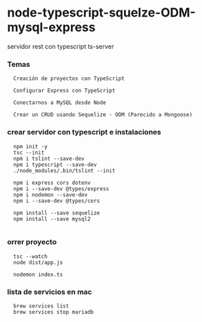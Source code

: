 # node-typescript-squelze-ODM-mysql-express
servidor rest con typescript ts-server

### Temas

```
  Creación de proyectos con TypeScript

  Configurar Express con TypeScript

  Conectarnos a MySQL desde Node

  Crear un CRUD usando Sequelize - ODM (Parecido a Mongoose)

```

### crear servidor con typescript e instalaciones

```
  npm init -y
  tsc --init
  npm i tslint --save-dev
  npm i typescript --save-dev
  ./node_modules/.bin/tslint --init

  npm i express cors dotenv
  npm i --save-dev @types/express
  npm i nodemon --save-dev
  npm i --save-dev @types/cors

  npm install --save sequelize
  npm install --save mysql2
  
```

### orrer proyecto

```
  tsc --watch
  node dist/app.js

  nodemon index.ts
```

### lista de servicios en mac

```
  brew services list  
  brew services stop mariadb
```